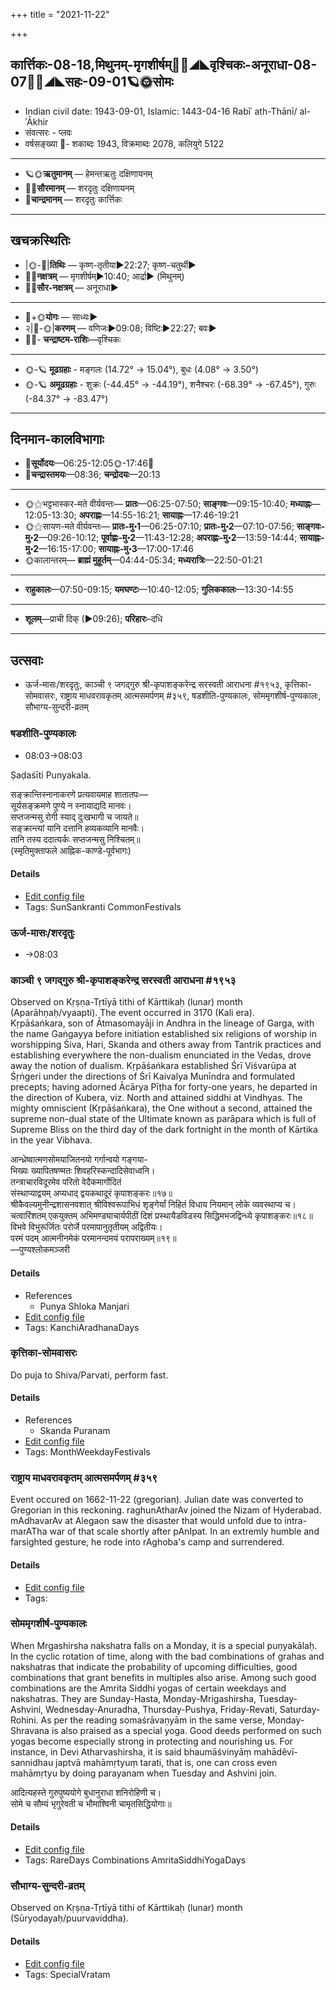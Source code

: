 +++
title = "2021-11-22"

+++
## कार्त्तिकः-08-18,मिथुनम्-मृगशीर्षम्🌛🌌◢◣वृश्चिकः-अनूराधा-08-07🌌🌞◢◣सहः-09-01🪐🌞सोमः
- Indian civil date: 1943-09-01, Islamic: 1443-04-16 Rabīʿ ath-Thānī/ al-ʾĀkhir
- संवत्सरः - प्लवः
- वर्षसङ्ख्या 🌛- शकाब्दः 1943, विक्रमाब्दः 2078, कलियुगे 5122
___________________
- 🪐🌞**ऋतुमानम्** — हेमन्तऋतुः दक्षिणायनम्
- 🌌🌞**सौरमानम्** — शरदृतुः दक्षिणायनम्
- 🌛**चान्द्रमानम्** — शरदृतुः कार्त्तिकः
___________________


## खचक्रस्थितिः
- |🌞-🌛|**तिथिः** — कृष्ण-तृतीया►22:27; कृष्ण-चतुर्थी►  
- 🌌🌛**नक्षत्रम्** — मृगशीर्षम्►10:40; आर्द्रा► (मिथुनम्)  
- 🌌🌞**सौर-नक्षत्रम्** — अनूराधा►  
___________________
- 🌛+🌞**योगः** — साध्यः►  
- २|🌛-🌞|**करणम्** — वणिजः►09:08; विष्टिः►22:27; बवः►  
- 🌌🌛- **चन्द्राष्टम-राशिः**—वृश्चिकः  
___________________
- 🌞-🪐 **मूढग्रहाः** - मङ्गलः (14.72° → 15.04°), बुधः (4.08° → 3.50°)
- 🌞-🪐 **अमूढग्रहाः** - शुक्रः (-44.45° → -44.19°), शनैश्चरः (-68.39° → -67.45°), गुरुः (-84.37° → -83.47°)
___________________


## दिनमान-कालविभागाः
- 🌅**सूर्योदयः**—06:25-12:05🌞️-17:46🌇  
- 🌛**चन्द्रास्तमयः**—08:36; **चन्द्रोदयः**—20:13  
___________________
- 🌞⚝भट्टभास्कर-मते वीर्यवन्तः— **प्रातः**—06:25-07:50; **साङ्गवः**—09:15-10:40; **मध्याह्नः**—12:05-13:30; **अपराह्णः**—14:55-16:21; **सायाह्नः**—17:46-19:21  
- 🌞⚝सायण-मते वीर्यवन्तः— **प्रातः-मु॰1**—06:25-07:10; **प्रातः-मु॰2**—07:10-07:56; **साङ्गवः-मु॰2**—09:26-10:12; **पूर्वाह्णः-मु॰2**—11:43-12:28; **अपराह्णः-मु॰2**—13:59-14:44; **सायाह्नः-मु॰2**—16:15-17:00; **सायाह्नः-मु॰3**—17:00-17:46  
- 🌞कालान्तरम्— **ब्राह्मं मुहूर्तम्**—04:44-05:34; **मध्यरात्रिः**—22:50-01:21  
___________________
- **राहुकालः**—07:50-09:15; **यमघण्टः**—10:40-12:05; **गुलिककालः**—13:30-14:55  
___________________
- **शूलम्**—प्राची दिक् (►09:26); **परिहारः**–दधि  
___________________

## उत्सवाः
- ऊर्ज-मासः/शरदृतुः, काञ्ची ९ जगद्गुरु श्री-कृपाशङ्करेन्द्र सरस्वती आराधना #१९५३, कृत्तिका-सोमवासरः, राष्ट्राय माधवरावकृतम् आत्मसमर्पणम् #३५९, षडशीति-पुण्यकालः, सोममृगशीर्ष-पुण्यकालः, सौभाग्य-सुन्दरी-व्रतम्
### षडशीति-पुण्यकालः
- 08:03→08:03

Ṣaḍaśīti Punyakala.

सङ्क्रान्तिस्नानाकरणे प्रत्यवायमाह शातातपः—  
सूर्यसङ्क्रमणे पुण्ये न स्नायाद्यदि मानवः।  
सप्तजन्मसु रोगी स्याद् दुःखभागी च जायते॥  
सङ्क्रान्त्यां यानि दत्तानि हव्यकव्यानि मानवैः।  
तानि तस्य ददात्यर्कः सप्तजन्मसु निश्चितम्॥  
(स्मृतिमुक्ताफले आह्निक-काण्डे-पूर्वभागः)



#### Details
- [Edit config file](https://github.com/jyotisham/adyatithi/blob/master/time_focus/sankrAnti/description_only/SaDazIti-puNyakAlaH.toml)
- Tags: SunSankranti CommonFestivals


### ऊर्ज-मासः/शरदृतुः
- →08:03
### काञ्ची ९ जगद्गुरु श्री-कृपाशङ्करेन्द्र सरस्वती आराधना #१९५३

Observed on Kṛṣṇa-Tṛtīyā tithi of Kārttikaḥ (lunar) month (Aparāhṇaḥ/vyaapti). The event occurred in 3170 (Kali era).  
Kṛpāśaṅkara, son of Ātmasomayāji in Andhra in the lineage of Garga, with the name Gaṅgayya before initiation established six religions of worship in worshipping Śiva, Hari, Skanda and others away from Tantrik practices and establishing everywhere the non-dualism enunciated in the Vedas, drove away the notion of dualism. Kṛpāśaṅkara established Śrī Viśvarūpa at Śṛṅgeri under the directions of Śrī Kaivalya Munīndra and formulated precepts; having adorned Ācārya Pīṭha for forty-one years, he departed in the direction of Kubera, viz. North and attained siddhi at Vindhyas. The mighty omniscient (Kṛpāśaṅkara), the One without a second, attained the supreme non-dual state of the Ultimate known as parāpara which is full of Supreme Bliss on the third day of the dark fortnight in the month of Kārtika in the year Vibhava.

आन्ध्रेष्वात्मणसोमयाजितनयो गर्गान्वयो गङ्गया-  
भिख्यः ख्यापितषण्मतः शिवहरिस्कन्दादिसेवाध्वनि।  
तन्त्राचारविदूरमेव परितो वेदैकमार्गोदितं  
संस्थाप्याद्वयम् अप्यधाद् द्वयकथादूरं कृपाशङ्करः॥१७॥  
श्रीकैवल्यमुनीन्द्रशासनवशात् श्रीविश्वरूपाभिधं शृङ्गेर्यां निहितं विधाय नियमान् लोके व्यवस्थाप्य च।  
चत्वारिंशतम् एकयुक्तम् अभिमण्ड्याचार्यपीठीं दिशं प्रस्थायैडविडस्य सिद्धिमभजद्विन्ध्ये कृपाशङ्करः॥१८॥  
विभवे विभुरूर्जितः परोर्जे परमापानुतृतीयम् अद्वितीयः।  
परमं पदम् आत्मनीनमेकं परमानन्दमयं परापराख्यम्॥१९॥  
—पुण्यश्लोकमञ्जरी



#### Details
- References
  - Punya Shloka Manjari
- [Edit config file](https://github.com/jyotisham/adyatithi/blob/master/mahApuruSha/kAnchI-maTha/lunar_month/tithi/08/18/kAJcI_9_jagadguru_zrI~kRpAzaGkarEndra_sarasvatI_ArAdhanA.toml)
- Tags: KanchiAradhanaDays


### कृत्तिका-सोमवासरः

Do puja to Shiva/Parvati, perform fast.

#### Details
- References
  - Skanda Puranam
- [Edit config file](https://github.com/jyotisham/adyatithi/blob/master/devatA/shaiva/description_only/kRttikA~sOmavAsaraH.toml)
- Tags: MonthWeekdayFestivals


### राष्ट्राय माधवरावकृतम् आत्मसमर्पणम् #३५९

Event occured on 1662-11-22 (gregorian). Julian date was converted to Gregorian in this reckoning. raghunAtharAv joined the Nizam of Hyderabad. mAdhavarAv at Alegaon saw the disaster that would unfold due to intra-marATha war of that scale shortly after pAnIpat. In an extremly humble and farsighted gesture, he rode into rAghoba's camp and surrendered.

#### Details
- [Edit config file](https://github.com/jyotisham/adyatithi/blob/master/mahApuruSha/xatra-later/julian/day/11/12/mAdhavarAva-kRta-raghunAtha-sAntvanam.toml)
- Tags: 


### सोममृगशीर्ष-पुण्यकालः

When Mrgashirsha nakshatra falls on a Monday, it is a special puṇyakālaḥ. In the cyclic rotation of time, along with the bad combinations of grahas and nakshatras that indicate the probability of upcoming difficulties, good combinations that grant benefits in multiples also arise. Among such good combinations are the Amrita Siddhi yogas of certain weekdays and nakshatras. They are Sunday-Hasta, Monday-Mrigashirsha, Tuesday-Ashvini, Wednesday-Anuradha, Thursday-Pushya, Friday-Revati, Saturday-Rohini. As per the reading somaśrāvaṇyām in the same verse, Monday-Shravana is also praised as a special yoga. Good deeds performed on such yogas become especially strong in protecting and nourishing us.
For instance, in Devi Atharvashirsha, it is said bhaumāśvinyāṃ mahādêvī-sannidhau japtvā mahāmṛtyuṃ tarati, that is, one can cross even mahāmṛtyu by doing parayanam when Tuesday and Ashvini join.

आदित्यहस्ते गुरुपुष्ययोगे बुधानुराधा शनिरोहिणी च।  
सोमे च सौम्यं भृगुरेवती च भौमाश्विनी चामृतसिद्धियोगाः॥



#### Details
- [Edit config file](https://github.com/jyotisham/adyatithi/blob/master/time_focus/amrita-siddhi/description_only/sOmamRgazIrSa-puNyakAlaH.toml)
- Tags: RareDays Combinations AmritaSiddhiYogaDays


### सौभाग्य-सुन्दरी-व्रतम्

Observed on Kṛṣṇa-Tṛtīyā tithi of Kārttikaḥ (lunar) month (Sūryodayaḥ/puurvaviddha). 

#### Details
- [Edit config file](https://github.com/jyotisham/adyatithi/blob/master/devatA/shakti/lunar_month/tithi/08/18/saubhAgya-sundarI-vratam.toml)
- Tags: SpecialVratam


